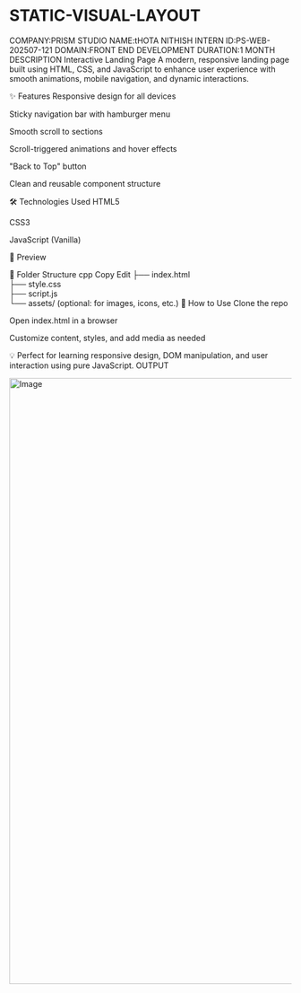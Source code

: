 # STATIC-VISUAL-LAYOUT
COMPANY:PRISM STUDIO
NAME:tHOTA NITHISH
INTERN ID:PS-WEB-202507-121
DOMAIN:FRONT END DEVELOPMENT
DURATION:1 MONTH
DESCRIPTION
    Interactive Landing Page
A modern, responsive landing page built using HTML, CSS, and JavaScript to enhance user experience with smooth animations, mobile navigation, and dynamic interactions.

✨ Features
Responsive design for all devices

Sticky navigation bar with hamburger menu

Smooth scroll to sections

Scroll-triggered animations and hover effects

"Back to Top" button

Clean and reusable component structure

🛠️ Technologies Used
HTML5

CSS3

JavaScript (Vanilla)

📸 Preview
<!-- Replace with your image link -->

📂 Folder Structure
cpp
Copy
Edit
├── index.html  
├── style.css  
├── script.js  
└── assets/ (optional: for images, icons, etc.)
📌 How to Use
Clone the repo

Open index.html in a browser

Customize content, styles, and add media as needed

💡 Perfect for learning responsive design, DOM manipulation, and user interaction using pure JavaScript.
OUTPUT




<img width="1920" height="1080" alt="Image" src="https://github.com/user-attachments/assets/a1504fe9-2755-455d-9906-634f27ea85f6" />









